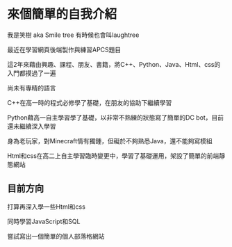 <h1>來個簡單的自我介紹</h1>
  <p>我是笑樹 aka Smile tree 有時候也會叫laughtree</p>
  <p>最近在學習網頁後端製作與練習APCS題目</p>
  <p>這2年來藉由興趣、課程、朋友、書籍，將C++、Python、Java、Html、css的入門都摸過了一遍</p>
  <p>尚未有專精的語言</p>
  <p>C++在高一時的程式必修學了基礎，在朋友的協助下繼續學習</p>
  <p>Python藉高一自主學習學了基礎，以非常不熟練的狀態寫了簡單的DC bot，目前還未繼續深入學習</p>
  <p>身為老玩家，對Minecraft情有獨鍾，但礙於不夠熟悉Java，還不能夠寫模組</p>
  <p>Html和css在高二上自主學習臨時變更中，學習了基礎運用，架設了簡單的前端靜態網站</p>
  
  <h2>目前方向</h2>
  <p>打算再深入學一些Html和css</p>
  <p>同時學習JavaScript和SQL</p>
  <p>嘗試寫出一個簡單的個人部落格網站</p>
